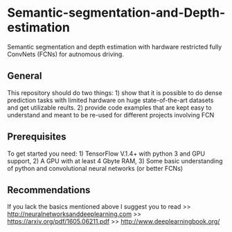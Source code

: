 # Semantic-segmentation-and-Depth-estimation
Semantic segmentation and depth estimation with hardware restricted fully ConvNets (FCNs) for autnomous driving.

## General
This repository should do two things: 1) show that it is possible to do dense prediction tasks with limited hardware on huge state-of-the-art datasets and get utilizable reults. 2) provide code examples that are kept easy to understand and meant to be re-used for different projects involving FCN

## Prerequisites
To get started you need: 1) TensorFlow V.1.4+ with python 3 and GPU support, 2) A GPU with at least 4 Gbyte RAM, 3) Some basic understanding of python and convolutional neural networks (or better FCNs)

## Recommendations 
If you lack the basics mentioned above I suggest you to read >> http://neuralnetworksanddeeplearning.com  >> https://arxiv.org/pdf/1605.06211.pdf  >> http://www.deeplearningbook.org/
